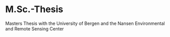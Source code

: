 # M.Sc.-Thesis
Masters Thesis with the University of Bergen and the Nansen Environmental and Remote Sensing Center
